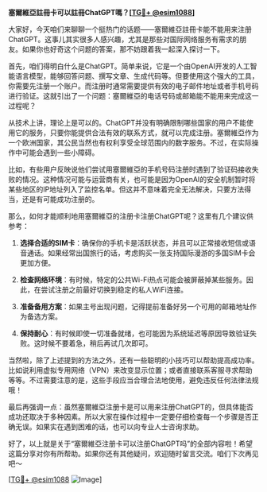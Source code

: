 **塞爾維亞註冊卡可以註冊ChatGPT嗎？[[TG💪+ @esim1088](https://t.me/s/esim1088)]**

大家好，今天咱们来聊聊一个挺热门的话题——塞爾維亞註冊卡能不能用来注册ChatGPT。这事儿其实很多人感兴趣，尤其是那些对国际网络服务有需求的朋友。如果你也好奇这个问题的答案，那不妨跟着我一起深入探讨一下。

首先，咱们得明白什么是ChatGPT。简单来说，它是一个由OpenAI开发的人工智能语言模型，能够回答问题、撰写文章、生成代码等。但要使用这个强大的工具，你需要先注册一个账户。而注册时通常需要提供有效的电子邮件地址或者手机号码进行验证。这就引出了一个问题：塞爾維亞的电话号码或邮箱能不能用来完成这一过程呢？

从技术上讲，理论上是可以的。ChatGPT并没有明确限制哪些国家的用户不能使用它的服务，只要你能提供合法有效的联系方式，就可以完成注册。塞爾維亞作为一个欧洲国家，其公民当然也有权利享受全球范围内的数字服务。不过，在实际操作中可能会遇到一些小障碍。

比如，有些用户反映说他们尝试用塞爾維亞的手机号码注册时遇到了验证码接收失败的情况。这种情况可能与运营商有关，也可能是因为OpenAI的安全机制暂时将某些地区的IP地址列入了监控名单。但这并不意味着完全无法解决，只要方法得当，还是有可能成功注册的。

那么，如何才能顺利地用塞爾維亞的注册卡注册ChatGPT呢？这里有几个建议供参考：

1. **选择合适的SIM卡**：确保你的手机卡是活跃状态，并且可以正常接收短信或语音通话。如果经常出国旅行的话，考虑购买一张支持国际漫游的多国SIM卡会更加方便。

2. **检查网络环境**：有时候，特定的公共Wi-Fi热点可能会被屏蔽掉某些服务。因此，在尝试注册之前最好切换到稳定的私人WiFi连接。

3. **准备备用方案**：如果主号出现问题，记得提前准备好另一个可用的邮箱地址作为备选方案。

4. **保持耐心**：有时候即使一切准备就绪，也可能因为系统延迟等原因导致验证失败。这时候不要着急，稍后再试几次即可。

当然啦，除了上述提到的方法之外，还有一些聪明的小技巧可以帮助提高成功率。比如说利用虚拟专用网络（VPN）来改变显示位置；或者直接联系客服寻求帮助等等。不过需要注意的是，这些手段应当合理合法地使用，避免违反任何法律法规哦！

最后再强调一点：虽然塞爾維亞注册卡是可以用来注册ChatGPT的，但具体能否成功还取决于多种因素。所以大家在操作过程中一定要仔细检查每一个步骤是否正确无误。如果实在遇到困难的话，也可以向专业人士咨询求助。

好了，以上就是关于“塞爾維亞注册卡可以注册ChatGPT吗”的全部内容啦！希望这篇分享对你有所帮助。如果你还有其他疑问，欢迎随时留言交流。咱们下次再见吧～ 

[[TG💪+ @esim1088](https://t.me/s/esim1088) ![Image](https://i.postimg.cc/4NQfJmqS/Snipaste-2025-05-13-00-14-12.png)]